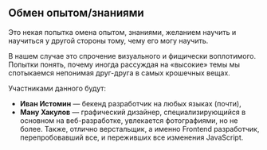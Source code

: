 ## Обмен опытом/знаниями
Это некая попытка омена опытом, знаниями, желанием научить и научиться у другой стороны тому, чему его могу научить.

В нашем случае это спрочение визуального и фищически воплотимого. Попытки понять, почему иногда рассуждая на «высокие» темы мы спотыкаемся непонимая друг-друга в самых крошечных вещах.

Участниками данного будут:
- **Иван Истомин** — бекенд разработчик на любых языках (почти),
- **Ману Хакулов** — графический дизайнер, специализирующийся в основном на веб-разработке, увлекается фотографиями, но не более. Также, отлично верстальщик, а именно Frontend разработчик, перепробовавший все, и переживших все изменения JavaScript.
<!--stackedit_data:
eyJoaXN0b3J5IjpbMTk5Mzg2NTY5NSwtNjA0ODU4OTU5XX0=
-->